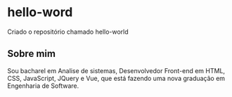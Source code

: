 # hello-word
Criado o repositório chamado hello-world

## Sobre mim

Sou bacharel em Analise de sistemas, Desenvolvedor Front-end em HTML, CSS, JavaScript, JQuery e Vue, que está fazendo uma nova graduação em Engenharia de Software.
